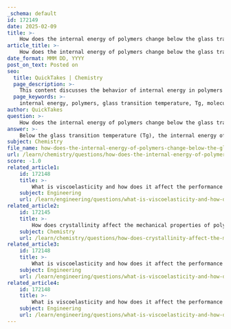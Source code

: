 ```yaml
---
_schema: default
id: 172149
date: 2025-02-09
title: >-
    How does the internal energy of polymers change below the glass transition temperature (Tg)?
article_title: >-
    How does the internal energy of polymers change below the glass transition temperature (Tg)?
date_format: MMM DD, YYYY
post_on_text: Posted on
seo:
  title: QuickTakes | Chemistry
  page_description: >-
    This content discusses the behavior of internal energy in polymers below the glass transition temperature (Tg), emphasizing low energy states, limited molecular motion, rigidity, and structural integrity.
  page_keywords: >-
    internal energy, polymers, glass transition temperature, Tg, molecular motion, rigid solid, high viscosity, thermal motion, structural integrity, molecular cohesion, brittle, stiff, rubber-like, temperature effects
author: QuickTakes
question: >-
    How does the internal energy of polymers change below the glass transition temperature (Tg)?
answer: >-
    Below the glass transition temperature (Tg), the internal energy of polymers is characterized by a relatively low-energy state. In this state, the polymer chains exhibit limited molecular motion, which results in the material being hard, brittle, and glass-like. The internal energy does not significantly increase because the molecular segments are largely frozen in place, leading to a lack of mobility.\n\nAs the temperature decreases and approaches Tg, the polymer behaves more like a rigid solid with high viscosity. The limited thermal motion means that the internal energy remains relatively stable, and the polymer's properties are dominated by its structural integrity rather than thermal fluctuations. This results in a material that is not only hard and brittle but also exhibits high stiffness.\n\nWhen the temperature is below Tg, the interactions between polymer chains are strong enough to maintain this rigid structure, and the internal energy is primarily a function of the polymer's molecular cohesion. However, specific estimates of molecular cohesion in polymers at temperatures below Tg are not currently available, which limits our understanding of the precise changes in internal energy in this temperature range.\n\nIn summary, below Tg, the internal energy of polymers remains low and stable due to restricted molecular motion, resulting in a hard and brittle material. The transition to a more flexible and rubber-like state occurs as the temperature rises above Tg, where the internal energy begins to increase due to enhanced molecular mobility.
subject: Chemistry
file_name: how-does-the-internal-energy-of-polymers-change-below-the-glass-transition-temperature-tg.md
url: /learn/chemistry/questions/how-does-the-internal-energy-of-polymers-change-below-the-glass-transition-temperature-tg
score: -1.0
related_article1:
    id: 172148
    title: >-
        What is viscoelasticity and how does it affect the performance of polymer materials?
    subject: Engineering
    url: /learn/engineering/questions/what-is-viscoelasticity-and-how-does-it-affect-the-performance-of-polymer-materials
related_article2:
    id: 172145
    title: >-
        How does crystallinity affect the mechanical properties of polymers?
    subject: Chemistry
    url: /learn/chemistry/questions/how-does-crystallinity-affect-the-mechanical-properties-of-polymers
related_article3:
    id: 172148
    title: >-
        What is viscoelasticity and how does it affect the performance of polymer materials?
    subject: Engineering
    url: /learn/engineering/questions/what-is-viscoelasticity-and-how-does-it-affect-the-performance-of-polymer-materials
related_article4:
    id: 172148
    title: >-
        What is viscoelasticity and how does it affect the performance of polymer materials?
    subject: Engineering
    url: /learn/engineering/questions/what-is-viscoelasticity-and-how-does-it-affect-the-performance-of-polymer-materials
---
```


&nbsp;